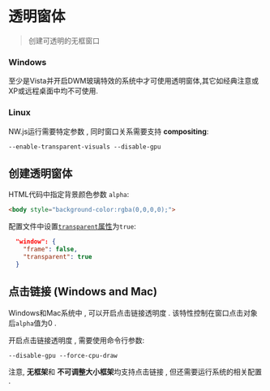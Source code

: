 # 透明窗体
> 创建可透明的无框窗口

### Windows

至少是Vista并开启DWM玻璃特效的系统中才可使用透明窗体,其它如经典注意或XP或远程桌面中均不可使用.

### Linux

NW.js运行需要特定参数 , 同时窗口关系需要支持 **compositing**:

```params
--enable-transparent-visuals --disable-gpu
```

## 创建透明窗体

HTML代码中指定背景颜色参数 `alpha`:
```html
<body style="background-color:rgba(0,0,0,0);">
```

配置文件中设置[`transparent`属性](../../References/Manifest-Format.md#transparent)为`true`: 
```json
  "window": {
    "frame": false,
    "transparent": true
  }
```

## 点击链接 (Windows and Mac) 

Windows和Mac系统中 , 可以开启点击链接透明度 . 该特性控制在窗口点击对象后`alpha`值为0 . 

开启点击链接透明度 , 需要使用命令行参数:
```params
--disable-gpu --force-cpu-draw
```

注意, **无框架**和 **不可调整大小框架**均支持点击链接 , 但还需要运行系统的相关配置 . 